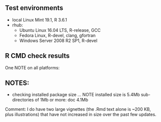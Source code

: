 ## Test environments
* local Linux Mint 19.1, R 3.6.1
* rhub:
  - Ubuntu Linux 16.04 LTS, R-release, GCC
  - Fedora Linux, R-devel, clang, gfortran
  - Windows Server 2008 R2 SP1, R-devel

## R CMD check results
One NOTE on all platforms:

NOTES:
------
* checking installed package size ... NOTE
  installed size is  5.4Mb
  sub-directories of 1Mb or more:
    doc   4.1Mb
    
Comment: I do have two large vignettes (the .Rmd text alone is ~200 KB, plus illustrations) that have not increased in size over the past few updates.

